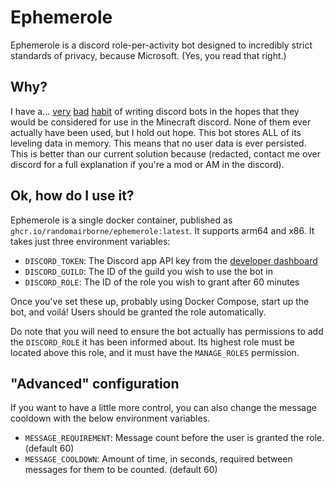 # Ephemerole

Ephemerole is a discord role-per-activity bot designed to incredibly strict standards of privacy, because Microsoft.
(Yes, you read that right.)

## Why?

I have
a... [very](https://github.com/randomairborne/hypersonic) [bad](https://github.com/randomairborne/minixpd) [habit](https://github.com/randomairborne/tinylevel)
of writing discord bots in the hopes that they would be considered for use in the Minecraft discord. None of them ever
actually have been used, but I hold out hope. This bot stores ALL of its leveling data in memory. This means that no
user data is ever persisted. This is better than our current solution because (redacted, contact me over discord for a
full explanation if you're a mod or AM in the discord).

## Ok, how do I use it?

Ephemerole is a single docker container, published as `ghcr.io/randomairborne/ephemerole:latest`. It supports arm64 and
x86. It takes just three environment variables:

- `DISCORD_TOKEN`: The Discord app API key from the [developer dashboard](https://discord.com/developers/applications)
- `DISCORD_GUILD`: The ID of the guild you wish to use the bot in
- `DISCORD_ROLE`: The ID of the role you wish to grant after 60 minutes

Once you've set these up, probably using Docker Compose, start up the bot, and voilá! Users should be granted the role
automatically.

Do note that you will need to ensure the bot actually has permissions to add the `DISCORD_ROLE` it has been informed
about. Its highest role must be located above this role, and it must have the `MANAGE_ROLES` permission.

## "Advanced" configuration

If you want to have a little more control, you can also change the message cooldown with the below environment
variables.

- `MESSAGE_REQUIREMENT`: Message count before the user is granted the role. (default 60)
- `MESSAGE_COOLDOWN`: Amount of time, in seconds, required between messages for them to be counted. (default 60)
